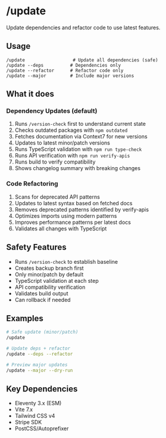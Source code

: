 # /update

Update dependencies and refactor code to use latest features.

## Usage
```
/update                  # Update all dependencies (safe)
/update --deps          # Dependencies only
/update --refactor      # Refactor code only
/update --major         # Include major versions
```

## What it does

### Dependency Updates (default)
1. Runs `/version-check` first to understand current state
2. Checks outdated packages with `npm outdated`
3. Fetches documentation via Context7 for new versions
4. Updates to latest minor/patch versions
5. Runs TypeScript validation with `npm run type-check`
6. Runs API verification with `npm run verify-apis`
7. Runs build to verify compatibility
8. Shows changelog summary with breaking changes

### Code Refactoring
1. Scans for deprecated API patterns
2. Updates to latest syntax based on fetched docs
3. Removes deprecated patterns identified by verify-apis
4. Optimizes imports using modern patterns
5. Improves performance patterns per latest docs
6. Validates all changes with TypeScript

## Safety Features
- Runs `/version-check` to establish baseline
- Creates backup branch first
- Only minor/patch by default
- TypeScript validation at each step
- API compatibility verification
- Validates build output
- Can rollback if needed

## Examples
```bash
# Safe update (minor/patch)
/update

# Update deps + refactor
/update --deps --refactor

# Preview major updates
/update --major --dry-run
```

## Key Dependencies
- Eleventy 3.x (ESM)
- Vite 7.x
- Tailwind CSS v4
- Stripe SDK
- PostCSS/Autoprefixer